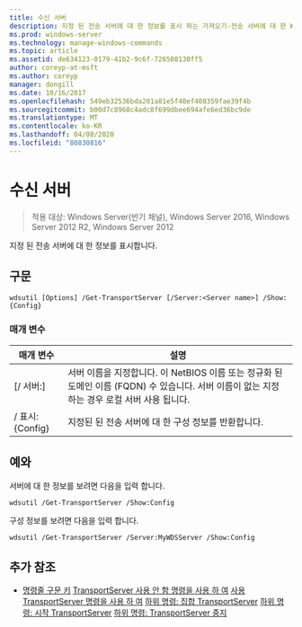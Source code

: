 ```yaml
---
title: 수신 서버
description: 지정 된 전송 서버에 대 한 정보를 표시 하는 가져오기-전송 서버에 대 한 Windows 명령 항목입니다.
ms.prod: windows-server
ms.technology: manage-windows-commands
ms.topic: article
ms.assetid: de634123-0179-41b2-9c6f-726508130ff5
author: coreyp-at-msft
ms.author: coreyp
manager: dongill
ms.date: 10/16/2017
ms.openlocfilehash: 549eb32536bda201a81e5f40ef408359fae39f4b
ms.sourcegitcommit: b00d7c8968c4adc8f699dbee694afe6ed36bc9de
ms.translationtype: MT
ms.contentlocale: ko-KR
ms.lasthandoff: 04/08/2020
ms.locfileid: "80830816"
---
```

# <a name="get-transportserver"></a>수신 서버

>적용 대상: Windows Server(반기 채널), Windows Server 2016, Windows Server 2012 R2, Windows Server 2012

지정 된 전송 서버에 대 한 정보를 표시합니다.

## <a name="syntax"></a>구문
```
wdsutil [Options] /Get-TransportServer [/Server:<Server name>] /Show:{Config}
```
### <a name="parameters"></a>매개 변수
|매개 변수|설명|
|-------|--------|
|[/ 서버:<Server name>]|서버 이름을 지정합니다. 이 NetBIOS 이름 또는 정규화 된 도메인 이름 (FQDN) 수 있습니다. 서버 이름이 없는 지정 하는 경우 로컬 서버 사용 됩니다.|
|/ 표시: {Config}|지정된 된 전송 서버에 대 한 구성 정보를 반환합니다.|
## <a name="examples"></a><a name=BKMK_examples></a>예와
서버에 대 한 정보를 보려면 다음을 입력 합니다.
```
wdsutil /Get-TransportServer /Show:Config
```
구성 정보를 보려면 다음을 입력 합니다.
```
wdsutil /Get-TransportServer /Server:MyWDSServer /Show:Config
```
## <a name="additional-references"></a>추가 참조
- [명령줄 구문 키](command-line-syntax-key.md)
[TransportServer 사용 안 함 명령을 사용 하 여](using-the-disable-transportserver-command.md)
[사용 TransportServer 명령을 사용 하 여](using-the-enable-transportserver-command.md)
[하위 명령: 집합 TransportServer](subcommand-set-transportserver.md)
[하위 명령: 시작 TransportServer](subcommand-start-transportserver.md)
[하위 명령: TransportServer 중지](subcommand-stop-transportserver.md)
